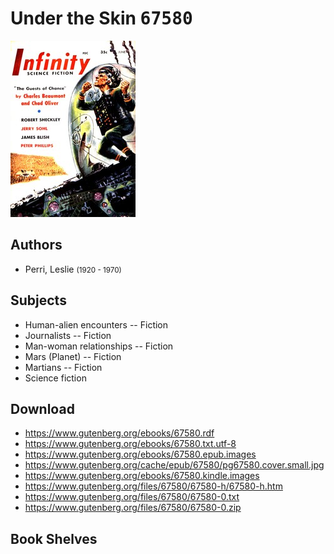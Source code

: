 # Under the Skin <kbd>67580</kbd>

![](./cover.medium.jpg "")

## Authors


 - Perri, Leslie <small>(1920 - 1970)</small>

## Subjects


 - Human-alien encounters -- Fiction
 - Journalists -- Fiction
 - Man-woman relationships -- Fiction
 - Mars (Planet) -- Fiction
 - Martians -- Fiction
 - Science fiction

## Download


 - https://www.gutenberg.org/ebooks/67580.rdf
 - https://www.gutenberg.org/ebooks/67580.txt.utf-8
 - https://www.gutenberg.org/ebooks/67580.epub.images
 - https://www.gutenberg.org/cache/epub/67580/pg67580.cover.small.jpg
 - https://www.gutenberg.org/ebooks/67580.kindle.images
 - https://www.gutenberg.org/files/67580/67580-h/67580-h.htm
 - https://www.gutenberg.org/files/67580/67580-0.txt
 - https://www.gutenberg.org/files/67580/67580-0.zip

## Book Shelves


